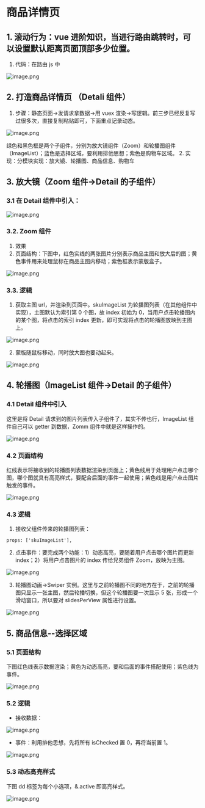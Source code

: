 # 商品详情页

## 1. 滚动行为：vue 进阶知识，当进行路由跳转时，可以设置默认距离页面顶部多少位置。

1.  代码：在路由 js 中

![image.png](/images/detail1.png)

## 2. 打造商品详情页 （Detali 组件）

1.  步骤：静态页面->发请求拿数据->用 vuex 渲染->写逻辑。前三步已经反复写过很多次，直接复制粘贴即可，下面重点记录动态。

![image.png](/images/detail2.png)

绿色和黑色框是两个子组件，分别为放大镜组件（Zoom）和轮播图组件（ImageList）；蓝色是选择区域，要利用排他思想；紫色是购物车区域。 2. 实现：分模块实现：放大镜、轮播图、商品信息、购物车

## 3. 放大镜（Zoom 组件->Detail 的子组件）

### 3.1 在 Detail 组件中引入：

![image.png](/images/detail3.png)

### 3.2. Zoom 组件

1. 效果
2. 页面结构：下图中，红色实线的两张图片分别表示商品主图和放大后的图；黄色事件用来处理鼠标在商品主图内移动；紫色框表示蒙版盒子。

![image.png](/images/detail4.png)

### 3.3. 逻辑

1.  获取主图 url，并渲染到页面中。skuImageList 为轮播图列表（在其他组件中实现），主图默认为索引第 0 个图，故 index 初始为 0，当用户点击轮播图内的某个图，将点击的索引 index 更新，即可实现将点击的轮播图放映到主图上。

![image.png](/images/detail5.png)

2.  蒙版随鼠标移动，同时放大图也要动起来。

![image.png](/images/detail6.png)

## 4. 轮播图（ImageList 组件->Detail 的子组件）

### 4.1 Detail 组件中引入

这里是将 Detail 请求到的图片列表传入子组件了，其实不传也行，ImageList 组件自己可以 getter 到数据，Zomm 组件中就是这样操作的。

![image.png](/images/detail7.png)

### 4.2 页面结构

红线表示将接收到的轮播图列表数据渲染到页面上；黄色线用于处理用户点击哪个图，哪个图就具有高亮样式，要配合后面的事件一起使用；紫色线是用户点击图片触发的事件。

![image.png](/images/detail8.png)

### 4.3 逻辑

1. 接收父组件传来的轮播图列表：

```vue
props: ['skuImageList'],
```

2. 点击事件：要完成两个功能：1）动态高亮，要随着用户点击哪个图片而更新 index；2）将用户点击图片的 index 传给兄弟组件 Zoom，放映为主图。

![image.png](/images/detail9.png)

3. 轮播图动画->Swiper 实例。这里与之前轮播图不同的地方在于，之前的轮播图只显示一张主图，然后轮播切换，但这个轮播图要一次显示 5 张，形成一个滑动窗口，所以要对 slidesPerView 属性进行设置。

![image.png](/images/detail10.png)

## 5. 商品信息--选择区域

### 5.1 页面结构

下图红色线表示数据渲染；黄色为动态高亮，要和后面的事件搭配使用；紫色线为事件。

![image.png](/images/detail11.png)

### 5.2 逻辑

- 接收数据：

![image.png](/images/detail12.png)

- 事件：利用排他思想，先将所有 isChecked 置 0，再将当前置 1。

![image.png](/images/detail13.png)

### 5.3 动态高亮样式

下图 dd 标签为每个小选项，&.active 即高亮样式。

![image.png](/images/detail14.png)

